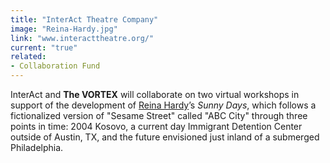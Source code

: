 ```yaml
---
title: "InterAct Theatre Company"
image: "Reina-Hardy.jpg"
link: "www.interacttheatre.org/"
current: "true"
related:
- Collaboration Fund
---
```


InterAct and **The VORTEX** will collaborate on two virtual workshops in support of the development of [Reina Hardy](https://newplayexchange.org/users/223/reina-hardy)’s *Sunny Days*, which follows a fictionalized version of "Sesame Street" called "ABC City" through three points in time: 2004 Kosovo, a current day Immigrant Detention Center outside of Austin, TX, and the future envisioned just inland of a submerged Philadelphia.
